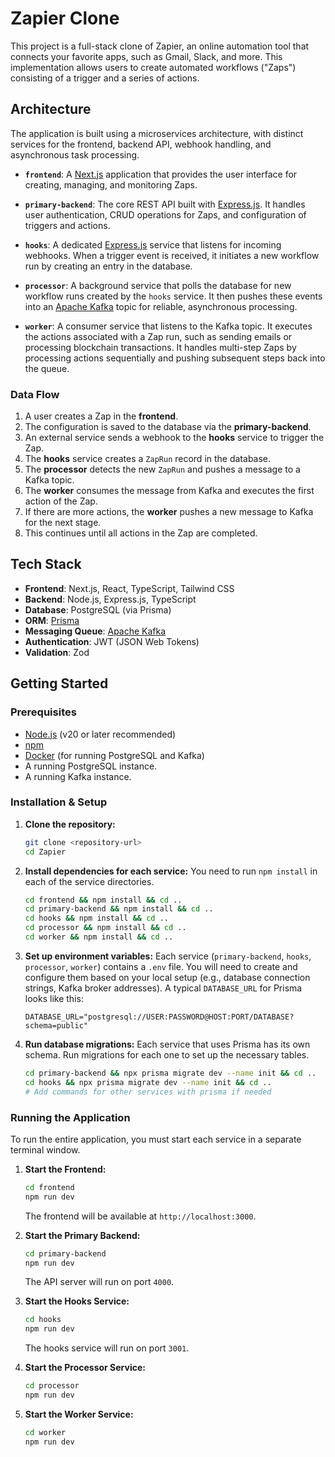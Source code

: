# Zapier Clone

This project is a full-stack clone of Zapier, an online automation tool that connects your favorite apps, such as Gmail, Slack, and more. This implementation allows users to create automated workflows ("Zaps") consisting of a trigger and a series of actions.

## Architecture

The application is built using a microservices architecture, with distinct services for the frontend, backend API, webhook handling, and asynchronous task processing.

-   **`frontend`**: A [Next.js](https://nextjs.org/) application that provides the user interface for creating, managing, and monitoring Zaps.

-   **`primary-backend`**: The core REST API built with [Express.js](https://expressjs.com/). It handles user authentication, CRUD operations for Zaps, and configuration of triggers and actions.

-   **`hooks`**: A dedicated [Express.js](https://expressjs.com/) service that listens for incoming webhooks. When a trigger event is received, it initiates a new workflow run by creating an entry in the database.

-   **`processor`**: A background service that polls the database for new workflow runs created by the `hooks` service. It then pushes these events into an [Apache Kafka](https://kafka.apache.org/) topic for reliable, asynchronous processing.

-   **`worker`**: A consumer service that listens to the Kafka topic. It executes the actions associated with a Zap run, such as sending emails or processing blockchain transactions. It handles multi-step Zaps by processing actions sequentially and pushing subsequent steps back into the queue.

### Data Flow

1.  A user creates a Zap in the **frontend**.
2.  The configuration is saved to the database via the **primary-backend**.
3.  An external service sends a webhook to the **hooks** service to trigger the Zap.
4.  The **hooks** service creates a `ZapRun` record in the database.
5.  The **processor** detects the new `ZapRun` and pushes a message to a Kafka topic.
6.  The **worker** consumes the message from Kafka and executes the first action of the Zap.
7.  If there are more actions, the **worker** pushes a new message to Kafka for the next stage.
8.  This continues until all actions in the Zap are completed.

## Tech Stack

-   **Frontend**: Next.js, React, TypeScript, Tailwind CSS
-   **Backend**: Node.js, Express.js, TypeScript
-   **Database**: PostgreSQL (via Prisma)
-   **ORM**: [Prisma](https://www.prisma.io/)
-   **Messaging Queue**: [Apache Kafka](https://kafka.apache.org/)
-   **Authentication**: JWT (JSON Web Tokens)
-   **Validation**: Zod

## Getting Started

### Prerequisites

-   [Node.js](https://nodejs.org/en) (v20 or later recommended)
-   [npm](https://www.npmjs.com/)
-   [Docker](https://www.docker.com/) (for running PostgreSQL and Kafka)
-   A running PostgreSQL instance.
-   A running Kafka instance.

### Installation & Setup

1.  **Clone the repository:**
    ```bash
    git clone <repository-url>
    cd Zapier
    ```

2.  **Install dependencies for each service:**
    You need to run `npm install` in each of the service directories.
    ```bash
    cd frontend && npm install && cd ..
    cd primary-backend && npm install && cd ..
    cd hooks && npm install && cd ..
    cd processor && npm install && cd ..
    cd worker && npm install && cd ..
    ```

3.  **Set up environment variables:**
    Each service (`primary-backend`, `hooks`, `processor`, `worker`) contains a `.env` file. You will need to create and configure them based on your local setup (e.g., database connection strings, Kafka broker addresses). A typical `DATABASE_URL` for Prisma looks like this:
    ```
    DATABASE_URL="postgresql://USER:PASSWORD@HOST:PORT/DATABASE?schema=public"
    ```

4.  **Run database migrations:**
    Each service that uses Prisma has its own schema. Run migrations for each one to set up the necessary tables.
    ```bash
    cd primary-backend && npx prisma migrate dev --name init && cd ..
    cd hooks && npx prisma migrate dev --name init && cd ..
    # Add commands for other services with prisma if needed
    ```

### Running the Application

To run the entire application, you must start each service in a separate terminal window.

1.  **Start the Frontend:**
    ```bash
    cd frontend
    npm run dev
    ```
    The frontend will be available at `http://localhost:3000`.

2.  **Start the Primary Backend:**
    ```bash
    cd primary-backend
    npm run dev
    ```
    The API server will run on port `4000`.

3.  **Start the Hooks Service:**
    ```bash
    cd hooks
    npm run dev
    ```
    The hooks service will run on port `3001`.

4.  **Start the Processor Service:**
    ```bash
    cd processor
    npm run dev
    ```

5.  **Start the Worker Service:**
    ```bash
    cd worker
    npm run dev
    ```
